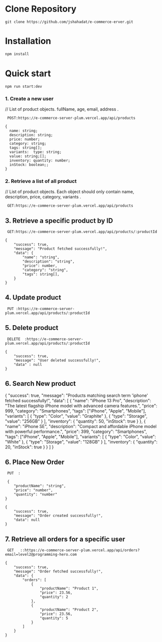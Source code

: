 # Clone Repository

```
git clone https://github.com/jshahadat/e-commerce-erver.git

```

# Installation

```bash
npm install
```

# Quick start

```
npm run start:dev
```

### 1. Create a new user

// List of product objects. fullName, age, email, address .

```
 POST:https://e-commerce-server-plum.vercel.app/api/products

```

```Request Body:
{
  name: string;
  description: string;
  price: number;
  category: string;
  tags: string[];
  variants:  type: string;
  value: string;[];
  inventory: quantity: number;
  inStock: boolean;;
}
```

### 2. Retrieve a list of all product

// List of product objects. Each object should only contain name, description, price, category, variants .

```
 GET:https://e-commerce-server-plum.vercel.app/api/products
```

## 3. Retrieve a specific product by ID

```
 GET:https://e-commerce-server-plum.vercel.app/api/products/:productId

```

```response
{
    "success": true,
    "message": "Product fetched successfully!",
    "data": {
        "name": "string",
        "description": "string",
        "price": number,
        "category": "string",
        "tags": string[],
    }
}
```

## 4. Update product

```
 PUT :https://e-commerce-server-plum.vercel.app/api/products/:productId

```

## 5. Delete product

```
 DELETE  :https://e-commerce-server-plum.vercel.app/api/products/:productId

```

```response
{
	"success": true,
	"message": "User deleted successfully!",
	"data" : null
}
```

## 6. Search New product

{
"success": true,
"message": "Products matching search term 'iphone' fetched successfully!",
"data": [
{
"name": "iPhone 13 Pro",
"description": "The latest flagship iPhone model with advanced camera features.",
"price": 999,
"category": "Smartphones",
"tags": ["iPhone", "Apple", "Mobile"],
"variants": [
{
"type": "Color",
"value": "Graphite"
},
{
"type": "Storage",
"value": "256GB"
}
],
"inventory": {
"quantity": 50,
"inStock": true
}
},
{
"name": "iPhone SE",
"description": "Compact and affordable iPhone model with powerful performance.",
"price": 399,
"category": "Smartphones",
"tags": ["iPhone", "Apple", "Mobile"],
"variants": [
{
"type": "Color",
"value": "White"
},
{
"type": "Storage",
"value": "128GB"
}
],
"inventory": {
"quantity": 20,
"inStock": true
}
}
]
}

## 6. Place New Order

```
 PUT  :

 {
    "productName": "string",
    "price": "number",
    "quantity": "number"
}

```

```response
{
    "success": true,
    "message": "Order created successfully!",
    "data": null
}
```

## 7. Retrieve all orders for a specific user

```
 GET   ::https://e-commerce-server-plum.vercel.app/api/orders?email=level2@programming-hero.com

```

```response
{
    "success": true,
    "message": "Order fetched successfully!",
    "data": {
        "orders": [
            {
                "productName": "Product 1",
                "price": 23.56,
                "quantity": 2
            },
            {
                "productName": "Product 2",
                "price": 23.56,
                "quantity": 5
            }
        ]
    }
}
```
